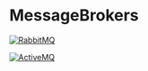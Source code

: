 # MessageBrokers

<p>
  <a href="https://www.rabbitmq.com">
    <img border="0" alt="RabbitMQ" src="https://www.rabbitmq.com/img/RabbitMQ-logo.svg">
  </a>
</p>

<p>
  <a href="http://activemq.apache.org">
    <img border="0" alt="ActiveMQ" src="http://activemq.apache.org/index.data/activemq-5.x-box-reflection.png">
  </a>
</p>
